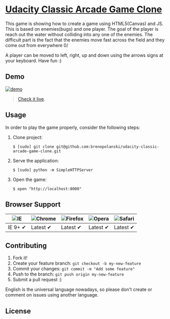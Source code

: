 # [Udacity Classic Arcade Game Clone](https://github.com/udacity/frontend-nanodegree-arcade-game)


This game is showing how to create a game using HTML5(Canvas) and JS. This is based on enemies(bugs) and one player. The goal of the player is reach out the water without colliding into any one of the enemies. The difficult part is the fact that the enemies move fast across the field and they come out from everywhere 0/

A player can be moved to left, right, up and down using the arrows signs at your keyboard. Have fun :)

## Demo

[![demo](./images/demo.gif)](https://dwolopes.github.io/Fliperama-Game/)

> [Check it live](https://dwolopes.github.io/Fliperama-Game/).

## Usage

In order to play the game properly, consider the following steps:

1. Clone project:

    ```
    $ [sudo] git clone git@github.com:brenopolanski/udacity-classic-arcade-game-clone.git
    ```

2. Serve the application:

    ```
    $ [sudo] python -m SimpleHTTPServer
    ```

3. Open the game:

    ```
    $ open "http://localhost:8000"
    ```

## Browser Support

![IE](https://raw.github.com/alrra/browser-logos/master/internet-explorer/internet-explorer_48x48.png) | ![Chrome](https://raw.github.com/alrra/browser-logos/master/chrome/chrome_48x48.png) | ![Firefox](https://raw.github.com/alrra/browser-logos/master/firefox/firefox_48x48.png) | ![Opera](https://raw.github.com/alrra/browser-logos/master/opera/opera_48x48.png) | ![Safari](https://raw.github.com/alrra/browser-logos/master/safari/safari_48x48.png)
--- | --- | --- | --- | --- |
IE 9+ ✔ | Latest ✔ | Latest ✔ | Latest ✔ | Latest ✔ |

## Contributing

1. Fork it!
2. Create your feature branch: `git checkout -b my-new-feature`
3. Commit your changes: `git commit -m "Add some feature"`
4. Push to the branch: `git push origin my-new-feature`
5. Submit a pull request  :)

English is the universal language nowadays, so please don't create or comment on issues using another language.

## License
